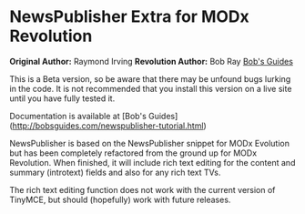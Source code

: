 NewsPublisher Extra for MODx Revolution
=======================================

**Original Author:** Raymond Irving
**Revolution Author:** Bob Ray [Bob's Guides](http://bobsguides.com)


This is a Beta version, so be aware that there may be unfound
bugs lurking in the code. It is not recommended that you install
this version on a live site until you have fully tested it.

Documentation is available at [Bob's Guides] (http://bobsguides.com/newspublisher-tutorial.html)

NewsPublisher is based on the NewsPublisher snippet for MODx
Evolution but has been completely refactored from the ground up for
MODx Revolution. When finished, it will include rich text editing
for the content and summary (introtext) fields and also for any
rich text TVs.

The rich text editing function does not work with the current version
of TinyMCE, but should (hopefully) work with future releases.

